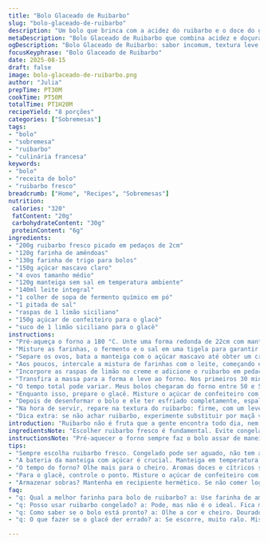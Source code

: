 ```yaml
---
title: "Bolo Glaceado de Ruibarbo"
slug: "bolo-glaceado-de-ruibarbo"
description: "Um bolo que brinca com a acidez do ruibarbo e o doce do glacê, feito para quem gosta de texturas contrastantes e sabores pouco convencionais. Ajustei as quantidades pra ficar mais equilibrado, troquei a farinha de trigo comum por farinha de amêndoas para dar um toque úmido e substituí o açúcar branco por açúcar mascavo claro, que deixa um sabor mais caramelizado. A cobertura é um glacê simples, mas com um twist: leve raspas de limão siciliano entram pra dar frescor, equilibrando a doçura. O bolo demora entre 60 e 75 minutos no forno, mas é melhor confiar no visual e no cheiro do que no timer em si. Use sempre ruibarbo fresco, pois o congelado fica aguado e perde aquela crocância esperada. "
metaDescription: "Bolo Glaceado de Ruibarbo que combina acidez e doçura. A textura leve com glacê de limão siciliano traz um charme especial ao paladar."
ogDescription: "Bolo Glaceado de Ruibarbo: sabor incomum, textura leve. Glacê de limão siciliano que equilibra tudo com uma acidez refrescante."
focusKeyphrase: "Bolo Glaceado de Ruibarbo"
date: 2025-08-15
draft: false
image: bolo-glaceado-de-ruibarbo.png
author: "Julia"
prepTime: PT30M
cookTime: PT50M
totalTime: PT1H20M
recipeYield: "8 porções"
categories: ["Sobremesas"]
tags:
- "bolo"
- "sobremesa"
- "ruibarbo"
- "culinária francesa"
keywords:
- "bolo"
- "receita de bolo"
- "ruibarbo fresco"
breadcrumb: ["Home", "Recipes", "Sobremesas"]
nutrition: 
 calories: "320"
 fatContent: "20g"
 carbohydrateContent: "30g"
 proteinContent: "6g"
ingredients:
- "200g ruibarbo fresco picado em pedaços de 2cm"
- "120g farinha de amêndoas"
- "130g farinha de trigo para bolos"
- "150g açúcar mascavo claro"
- "4 ovos tamanho médio"
- "120g manteiga sem sal em temperatura ambiente"
- "140ml leite integral"
- "1 colher de sopa de fermento químico em pó"
- "1 pitada de sal"
- "raspas de 1 limão siciliano"
- "150g açúcar de confeiteiro para o glacê"
- "suco de 1 limão siciliano para o glacê"
instructions:
- "Pré-aqueça o forno a 180 °C. Unte uma forma redonda de 22cm com manteiga e polvilhe farinha de trigo ou utilize papel manteiga; o segredo aqui é evitar que o ruibarbo grude e ataque a massa."
- "Misture as farinhas, o fermento e o sal em uma tigela para garantir que o fermento esteja bem distribuído. Não economize na peneira; evitar grumos na farinha evita aqueles bolos com aspecto picado."
- "Separe os ovos, bata a manteiga com o açúcar mascavo até obter um creme pálido e fofo — aqui tem que usar batedeira ou fouet com muita calma e paciência para não deixar o açúcar cristalizar no fundo. Quando achar que está no ponto, adicione os ovos um a um, batendo bem após cada adição."
- "Aos poucos, intercale a mistura de farinhas com o leite, começando e terminando com a farinha. Mexa com espátula, movimentos delicados, para não perder o ar incorporado; a textura vai ficar leve, diferente daquele bolo pesado de tanto mexer."
- "Incorpore as raspas de limão no creme e adicione o ruibarbo em pedaços. Misture delicadamente. Se quiser um toque diferente, pode pôr uma pitada de canela aqui, funciona surpreendentemente bem."
- "Transfira a massa para a forma e leve ao forno. Nos primeiros 30 minutos, evite abrir o forno; o bolinho começa a crescer e, se abrir, ele pode murchar. Quando passar dos 40 minutos, comece a espirrar com um palito. Se sair limpa e a superfície estiver dourada, mas ainda brilhante, está quase lá."
- "O tempo total pode variar. Meus bolos chegaram do forno entre 50 e 55 minutos, mas cada forno é uma caixinha de surpresas; cheiro doce com toque cítrico é um bom sinal de que está na hora de tirar."
- "Enquanto isso, prepare o glacê. Misture o açúcar de confeiteiro com o suco de limão aos poucos, sempre mexendo até formar uma pasta espessa, mas ainda fluída, que cai devagar da colher. Se ficar muito ralo, o glacê escorre todo e some; muito grosso perde aquela cobertura bonita que eu adoro em bolos casuais."
- "Depois de desenformar o bolo e ele ter esfriado completamente, espalhe o glacê com uma espátula ou colher. Por cima, coloque algumas raspas extras de limão para enfeitar e dar aquela sensação vibrante no visual e no aroma."
- "Na hora de servir, repare na textura do ruibarbo: firme, com um leve crocante. Se ele ficar mole demais, provavelmente usou ruibarbo congelado ou passou do tempo. Não tem erro: frescor antes de tudo."
- "Dica extra: se não achar ruibarbo, experimente substituir por maçã verde em pedaços; vai ficar menos ácido, mais doce e com textura parecida, mas tome cuidado ao diminuir o açúcar para não ficar enjoativo."
introduction: "Ruibarbo não é fruta que a gente encontra todo dia, nem em toda feira, mas quem conhece sabe o charme da sua acidez vibrante. Tentei várias versões, desde as mais simples até as com crostas, até que descobri que misturar a farinha de amêndoas com a tradicional traz um resultado mais úmido, sem perder a leveza. O açúcar mascavo traz uma profundidade quase caramelizada que me ganha com cheiro de forno. A cobertura de glacê com limão siciliano dá o toque final; aliás, tentar fazer sem o limão é quase um sacrilégio, porque ele corta o doce e deixa o visual mais elegante e convidativo. Sempre aviso: vale mais prestar atenção na textura do bolo — jovem, macio e areado — do que ficar preso ao relógio. Isso só aprendi depois de muita experiência, com bolos murchando ou ficando pesados demais."
ingredientsNote: "Escolher ruibarbo fresco é fundamental. Evite congelados para manter a textura e o sabor. Substituí o açúcar branco pelo mascavo para dar uma profundidade mais 'terrosa', e a farinha de amêndoas entra para enriquecer a textura e a umidade sem pesar. Se for alérgico a amêndoas, pode trocar pela mesma quantidade de farinha integral fina, mas aí o bolo ganha um sabor mais robusto. Manteiga sempre em temperatura ambiente, isso ajuda na incorporação do ar no creme, essencial pra textura leve. O limão siciliano no glacê não é só visual; traz frescor e uma acidez que quebra a doçura excessiva do glacê de açúcar. Use o suco lentamente no açucar de confeiteiro pro ponto ficar no meio termo; nem ralo demais, nem grudado."
instructionsNote: "Pré-aquecer o forno sempre faz o bolo assar de maneira uniforme. Untar a forma corretamente evita quebrar o bolo ao desenformar—se não tiver papel manteiga, polvilhe bem a farinha. A ordem de bater manteiga e açúcar é sagrada; bater demais pode fazer a manteiga derreter, e pouco pode deixar o bolo pesado. Sempre incorporo os ovos um a um para evitar que a massa talhe. Para a farinha, misturo antes os secos para evitar fermento concentrado que pode deixar gosto metálico. No forno, não abra a porta nos primeiros 30 minutos para evitar choque de temperatura e caída. O teste do palito é clássico, mas o melhor indicador é o cheiro e o dourado claro, quase brilhante. Glacê com limão siciliano é simples, não requer utensílios especiais; só controlar com calma o ponto para não escorrer todo, senão perde o charme visual. O frio ajuda o glacê a firmar rápido, já a temperatura ambiente pode fazer derreter. Enfeitar com raspas extra faz mais barulho do que se imagina no grupo na hora de servir."
tips:
- "Sempre escolha ruibarbo fresco. Congelado pode ser aguado, não tem a mesma textura crocante. Se não tiver, maçã verde é uma boa substituição. Menos ácido, mais doce. Ajuste o açúcar se necessário para não ficar enjoativo. Use a mesma quantidade."
- "A bateria da manteiga com açúcar é crucial. Manteiga em temperatura ambiente. Isso ajuda a criar uma mistura leve. Use batedeira ou fouet. Misturar muito pode derreter a manteiga. A ordem é importante. Incorpore ovos um a um. Isso evita que a mistura talhe."
- "O tempo do forno? Olhe mais para o cheiro. Aromas doces e cítricos são sinais. Dourado gostoso, mas não seco. Teste do palito sim, mas o olfato dá bons indícios. Cada forno é diferente. Regule a temperatura e fique de olho."
- "Para o glacê, controle o ponto. Misture o açúcar de confeiteiro com suco, mas devagar. Quer uma cobertura que escorra devagar. Não muito ralo, nem tão grosso. Se ficar muito ralo, escorre todo. Se muito grosso, não cobre bem. Enfeitar com raspas é um bom toque visual."
- "Armazenar sobras? Mantenha em recipiente hermético. Se não comer logo, pode ressecar. Também pode congelar, mas não por muito tempo. Gosto e textura mudam. O ideal é comer fresco para aproveitar o ruibarbo."
faq:
- "q: Qual a melhor farinha para bolo de ruibarbo? a: Use farinha de amêndoas e trigo. Assim fica mais úmido e leve. Se alérgico, farinha integral serve também, mas muda o sabor."
- "q: Posso usar ruibarbo congelado? a: Pode, mas não é o ideal. Fica mole e aguado. Fresco é sempre melhor. Se não encontrar, má escolha."
- "q: Como saber se o bolo está pronto? a: Olhe a cor e cheiro. Dourado claro, cheiro doce. Inserir palito ajuda. Limpo, é sinal positivo. Não abra o forno cedo."
- "q: O que fazer se o glacê der errado? a: Se escorre, muito ralo. Misture mais açúcar de confeiteiro. Se grosso, adicione suco aos poucos. Teste até ficar no ponto certo."

---
```


